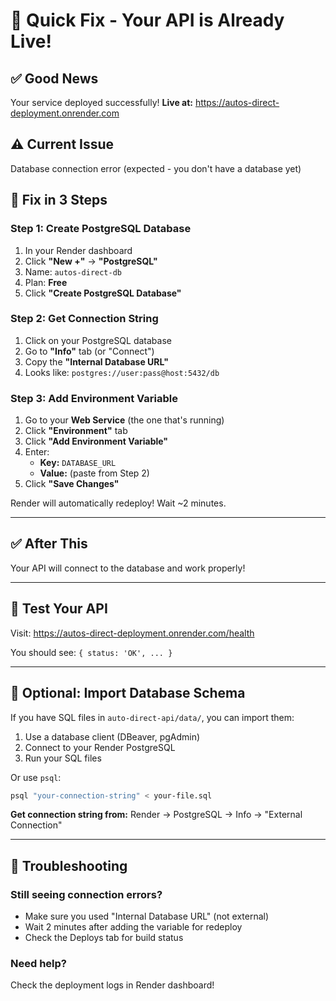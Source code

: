 # 🚀 Quick Fix - Your API is Already Live!

## ✅ Good News
Your service deployed successfully!
**Live at:** https://autos-direct-deployment.onrender.com

## ⚠️ Current Issue
Database connection error (expected - you don't have a database yet)

## 🎯 Fix in 3 Steps

### Step 1: Create PostgreSQL Database
1. In your Render dashboard
2. Click **"New +"** → **"PostgreSQL"**
3. Name: `autos-direct-db`
4. Plan: **Free**
5. Click **"Create PostgreSQL Database"**

### Step 2: Get Connection String
1. Click on your PostgreSQL database
2. Go to **"Info"** tab (or "Connect")
3. Copy the **"Internal Database URL"**
4. Looks like: `postgres://user:pass@host:5432/db`

### Step 3: Add Environment Variable
1. Go to your **Web Service** (the one that's running)
2. Click **"Environment"** tab
3. Click **"Add Environment Variable"**
4. Enter:
   - **Key:** `DATABASE_URL`
   - **Value:** (paste from Step 2)
5. Click **"Save Changes"**

Render will automatically redeploy! Wait ~2 minutes.

---

## ✅ After This
Your API will connect to the database and work properly!

---

## 🎉 Test Your API
Visit: https://autos-direct-deployment.onrender.com/health

You should see: `{ status: 'OK', ... }`

---

## 📝 Optional: Import Database Schema
If you have SQL files in `auto-direct-api/data/`, you can import them:
1. Use a database client (DBeaver, pgAdmin)
2. Connect to your Render PostgreSQL
3. Run your SQL files

Or use `psql`:
```bash
psql "your-connection-string" < your-file.sql
```

**Get connection string from:** Render → PostgreSQL → Info → "External Connection"

---

## 🔧 Troubleshooting

### Still seeing connection errors?
- Make sure you used "Internal Database URL" (not external)
- Wait 2 minutes after adding the variable for redeploy
- Check the Deploys tab for build status

### Need help?
Check the deployment logs in Render dashboard!

